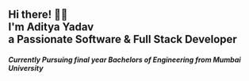   <!-- Hi there! Feel free to make this your own but don't use my data --> 
<h2>Hi there! 👋😄<br>I'm Aditya Yadav<br>a Passionate Software & Full Stack Developer</h2>
<h5>Currently Pursuing final year Bachelors of Engineering from Mumbai University</h5>

